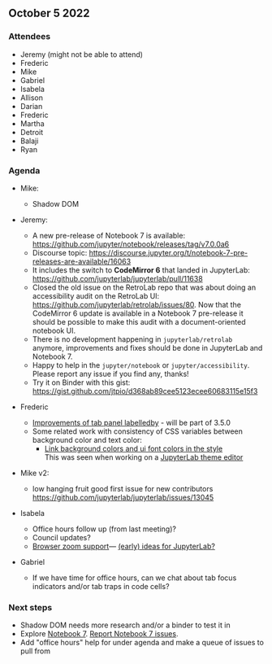 ## October 5 2022

### Attendees

- Jeremy (might not be able to attend)
- Frederic
- Mike
- Gabriel
- Isabela
- Allison
- Darian
- Frederic
- Martha
- Detroit
- Balaji
- Ryan

### Agenda

- Mike:
    - Shadow DOM
- Jeremy:
    - A new pre-release of Notebook 7 is available: https://github.com/jupyter/notebook/releases/tag/v7.0.0a6
    - Discourse topic: https://discourse.jupyter.org/t/notebook-7-pre-releases-are-available/16063
    - It includes the switch to **CodeMirror 6** that landed in JupyterLab: https://github.com/jupyterlab/jupyterlab/pull/11638
    - Closed the old issue on the RetroLab repo that was about doing an accessibility audit on the RetroLab UI: https://github.com/jupyterlab/retrolab/issues/80. Now that the CodeMirror 6 update is available in a Notebook 7 pre-release it should be possible to make this audit with a document-oriented notebook UI.
    - There is no development happening in `jupyterlab/retrolab` anymore, improvements and fixes should be done in JupyterLab and Notebook 7.
    - Happy to help in the `jupyter/notebook` or `jupyter/accessibility`. Please report any issue if you find any, thanks!
    - Try it on Binder with this gist: https://gist.github.com/jtpio/d368ab89cee5123ecee60683115e15f3

- Frederic
    - [Improvements of tab panel labelledby](https://github.com/jupyterlab/lumino/pull/407) - will be part of 3.5.0
    - Some related work with consistency of CSS variables between background color and text color:
        - [Link background colors and ui font colors in the style](https://github.com/jupyterlab/jupyterlab/pull/13173)  
        This was seen when working on a [JupyterLab theme editor](https://github.com/HaudinFlorence/jupyterlab-theme-editor)

- Mike v2:
  - low hanging fruit good first issue for new contributors https://github.com/jupyterlab/jupyterlab/issues/13045

- Isabela
    - Office hours follow up (from last meeting)?
    - Council updates?
    - [Browser zoom support](https://www.w3.org/WAI/WCAG21/Understanding/reflow.html)— [(early) ideas for JupyterLab?](https://github.com/Quansight-Labs/jupyterlab-accessible-themes/issues/34#issuecomment-1228911639)

- Gabriel
    - If we have time for office hours, can we chat about tab focus indicators and/or tab traps in code cells?

### Next steps
- Shadow DOM needs more research and/or a binder to test it in
- Explore [Notebook 7](https://gist.github.com/jtpio/d368ab89cee5123ecee60683115e15f3). [Report Notebook 7 issues](https://github.com/jupyter/notebook/issues).
- Add "office hours" help for under agenda and make a queue of issues to pull from
